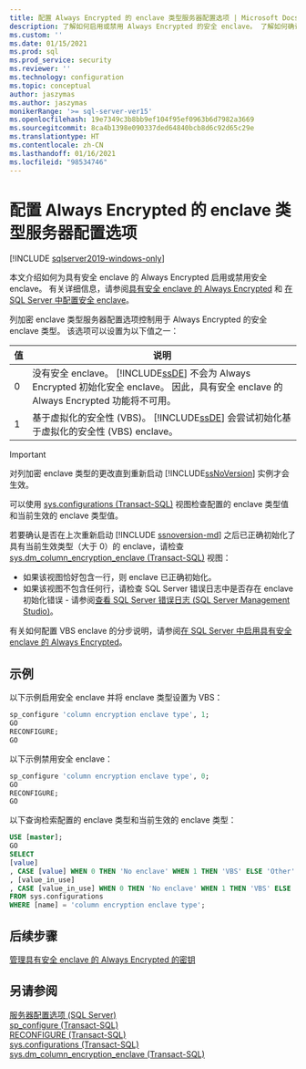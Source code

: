 ```yaml
---
title: 配置 Always Encrypted 的 enclave 类型服务器配置选项 | Microsoft Docs
description: 了解如何启用或禁用 Always Encrypted 的安全 enclave。 了解如何确认 enclave 是否已正确初始化。
ms.custom: ''
ms.date: 01/15/2021
ms.prod: sql
ms.prod_service: security
ms.reviewer: ''
ms.technology: configuration
ms.topic: conceptual
author: jaszymas
ms.author: jaszymas
monikerRange: '>= sql-server-ver15'
ms.openlocfilehash: 19e7349c3b8bb9ef104f95ef0963b6d7982a3669
ms.sourcegitcommit: 8ca4b1398e090337ded64840bcb8d6c92d65c29e
ms.translationtype: HT
ms.contentlocale: zh-CN
ms.lasthandoff: 01/16/2021
ms.locfileid: "98534746"
---
```

# <a name="configure-the-enclave-type-for-always-encrypted-server-configuration-option"></a>配置 Always Encrypted 的 enclave 类型服务器配置选项

[!INCLUDE [sqlserver2019-windows-only](../../includes/applies-to-version/sqlserver2019-windows-only.md)]

本文介绍如何为具有安全 enclave 的 Always Encrypted 启用或禁用安全 enclave。 有关详细信息，请参阅[具有安全 enclave 的 Always Encrypted](../../relational-databases/security/encryption/always-encrypted-enclaves.md) 和 [在 SQL Server 中配置安全 enclave](../../relational-databases/security/encryption/always-encrypted-enclaves-configure-enclave-type.md)。

列加密 enclave 类型服务器配置选项控制用于 Always Encrypted 的安全 enclave 类型。 该选项可以设置为以下值之一：  
  
|值|说明|  
|-------------------|-----------------| 
|0|没有安全 enclave。 [!INCLUDE[ssDE](../../includes/ssde-md.md)] 不会为 Always Encrypted 初始化安全 enclave。 因此，具有安全 enclave 的 Always Encrypted 功能将不可用。|  
|1|基于虚拟化的安全性 (VBS)。 [!INCLUDE[ssDE](../../includes/ssde-md.md)] 会尝试初始化基于虚拟化的安全性 (VBS) enclave。

> [!IMPORTANT]
> 对列加密 enclave 类型的更改直到重新启动 [!INCLUDE[ssNoVersion](../../includes/ssnoversion-md.md)] 实例才会生效。
   
可以使用 [sys.configurations (Transact-SQL)](../../relational-databases/system-catalog-views/sys-configurations-transact-sql.md) 视图检查配置的 enclave 类型值和当前生效的 enclave 类型值。 

若要确认是否在上次重新启动 [!INCLUDE [ssnoversion-md](../../includes/ssnoversion-md.md)] 之后已正确初始化了具有当前生效类型（大于 0）的 enclave，请检查 [sys.dm_column_encryption_enclave (Transact-SQL)](../../relational-databases/system-dynamic-management-views/sys-dm-column-encryption-enclave.md) 视图：
 - 如果该视图恰好包含一行，则 enclave 已正确初始化。 
 - 如果该视图不包含任何行，请检查 SQL Server 错误日志中是否存在 enclave 初始化错误 - 请参阅[查看 SQL Server 错误日志 (SQL Server Management Studio)](../../relational-databases/performance/view-the-sql-server-error-log-sql-server-management-studio.md)。

有关如何配置 VBS enclave 的分步说明，请参阅[在 SQL Server 中启用具有安全 enclave 的 Always Encrypted](../../relational-databases/security/tutorial-getting-started-with-always-encrypted-enclaves.md#step-3-enable-always-encrypted-with-secure-enclaves-in-sql-server)。

## <a name="examples"></a>示例  
 以下示例启用安全 enclave 并将 enclave 类型设置为 VBS：

```sql  
sp_configure 'column encryption enclave type', 1;  
GO  
RECONFIGURE;  
GO  
```  

以下示例禁用安全 enclave：  

```sql  
sp_configure 'column encryption enclave type', 0;  
GO  
RECONFIGURE;  
GO  
```  

以下查询检索配置的 enclave 类型和当前生效的 enclave 类型：

```sql  
USE [master];
GO
SELECT
[value]
, CASE [value] WHEN 0 THEN 'No enclave' WHEN 1 THEN 'VBS' ELSE 'Other' END AS [value_description]
, [value_in_use]
, CASE [value_in_use] WHEN 0 THEN 'No enclave' WHEN 1 THEN 'VBS' ELSE 'Other' END AS [value_in_use_description]
FROM sys.configurations
WHERE [name] = 'column encryption enclave type'; 
```  
## <a name="next-steps"></a>后续步骤
 [管理具有安全 enclave 的 Always Encrypted 的密钥](../../relational-databases/security/encryption/always-encrypted-enclaves-manage-keys.md)

## <a name="see-also"></a>另请参阅  
 [服务器配置选项 (SQL Server)](../../database-engine/configure-windows/server-configuration-options-sql-server.md)   
 [sp_configure &#40;Transact-SQL&#41;](../../relational-databases/system-stored-procedures/sp-configure-transact-sql.md)   
 [RECONFIGURE (Transact-SQL)](../../t-sql/language-elements/reconfigure-transact-sql.md)   
 [sys.configurations (Transact-SQL)](../../relational-databases/system-catalog-views/sys-configurations-transact-sql.md)   
 [sys.dm_column_encryption_enclave (Transact-SQL)](../../relational-databases/system-dynamic-management-views/sys-dm-column-encryption-enclave.md)   
